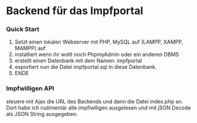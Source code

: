 # Backend für das Impfportal #

### Quick Start ###
1. Setzt einen lokalen Webserver mit PHP, MySQL auf (LAMPP, XAMPP, MAMPP) auf
2. installiert wenn ihr wollt noch PhpmyAdmin oder ein anderen DBMS
3. erstellt einen Datenbank mit dem Namen: impfportal
4. exportiert nun die Datei impfportal.sql in diese Datenbank.
5. ENDE


### Impfwilligen API ###
steuere mit Ajax die URL des Backends und dann die Datei index.php an. 
Dort habe ich rudimentär alle impfiwlligen ausgelesen und mit jSON Decode als JSON String ausgegeben.

